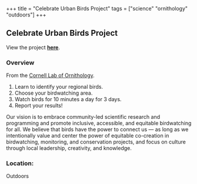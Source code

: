 +++
title = "Celebrate Urban Birds Project"
tags = ["science" "ornithology" "outdoors"]
+++

## Celebrate Urban Birds Project

View the project [**here**](https://celebrateurbanbirds.org/cub/instructions).

### Overview

From the [Cornell Lab of Ornithology](http://birds.cornell.edu/).

1. Learn to identify your regional birds.
2. Choose your birdwatching area.
3. Watch birds for 10 minutes a day for 3 days.
4. Report your results!

 Our vision is to embrace community-led scientific research and programming and promote inclusive, accessible, and equitable birdwatching for all. We believe that birds have the power to connect us — as long as we intentionally value and center the power of equitable co-creation in birdwatching, monitoring, and conservation projects, and focus on culture through local leadership, creativity, and knowledge.

### Location:
Outdoors
